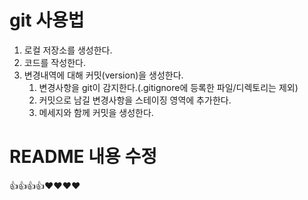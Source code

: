 # git 사용법

1. 로컬 저장소를 생성한다.
2. 코드를 작성한다.
3. 변경내역에 대해 커밋(version)을 생성한다.
   1. 변경사항을 git이 감지한다.(.gitignore에 등록한 파일/디렉토리는 제외)
   2. 커밋으로 남길 변경사항을 스테이징 영역에 추가한다.
   3. 메세지와 함께 커밋을 생성한다. 


# README 내용 수정
👍👍👍👍❤️❤️❤️❤️